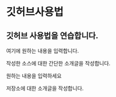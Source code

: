# 깃허브사용법
## 깃허브 사용법을 연습합니다.

여기에 원하는 내용을 입력합니다.

작성한 소스에 대한 간단한 소개글을 작성합니다.

원하는 내용을 입력하세요

저장소에 대한 소개글을 작성합니다.

